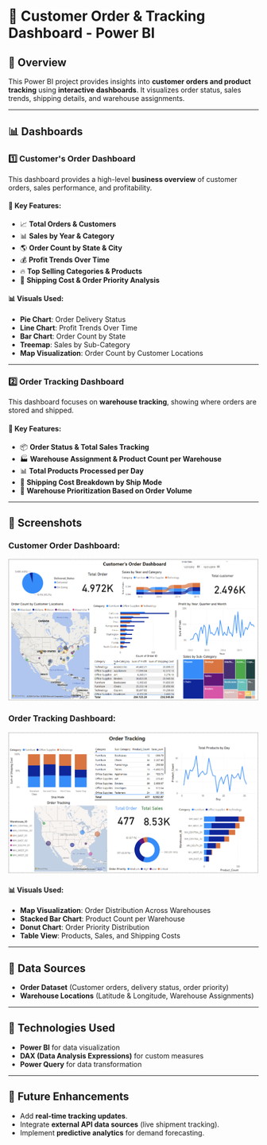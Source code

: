 # 📌 Customer Order & Tracking Dashboard - Power BI

## 📝 Overview
This Power BI project provides insights into **customer orders and product tracking** using **interactive dashboards**. It visualizes order status, sales trends, shipping details, and warehouse assignments.

---

## 📊 Dashboards

### 1️⃣ Customer's Order Dashboard
This dashboard provides a high-level **business overview** of customer orders, sales performance, and profitability.

#### 🔹 Key Features:
- 📈 **Total Orders & Customers**  
- 📊 **Sales by Year & Category**  
- 🌎 **Order Count by State & City**  
- 💰 **Profit Trends Over Time**  
- 🔥 **Top Selling Categories & Products**  
- 🚚 **Shipping Cost & Order Priority Analysis**  

#### 📊 Visuals Used:
- **Pie Chart**: Order Delivery Status  
- **Line Chart**: Profit Trends Over Time  
- **Bar Chart**: Order Count by State  
- **Treemap**: Sales by Sub-Category  
- **Map Visualization**: Order Count by Customer Locations  

---

### 2️⃣ Order Tracking Dashboard
This dashboard focuses on **warehouse tracking**, showing where orders are stored and shipped.

#### 🔹 Key Features:
- 📦 **Order Status & Total Sales Tracking**  
- 🏭 **Warehouse Assignment & Product Count per Warehouse**  
- 📊 **Total Products Processed per Day**  
- 🚛 **Shipping Cost Breakdown by Ship Mode**  
- 🏬 **Warehouse Prioritization Based on Order Volume**

---

## 📌 Screenshots
### **Customer Order Dashboard:**
![Customer Order Dashboard](Screenshot2.png)

### **Order Tracking Dashboard:**
![Order Tracking Dashboard](Screenshot1.png)

#### 📊 Visuals Used:
- **Map Visualization**: Order Distribution Across Warehouses  
- **Stacked Bar Chart**: Product Count per Warehouse  
- **Donut Chart**: Order Priority Distribution  
- **Table View**: Products, Sales, and Shipping Costs  

---

## 📂 Data Sources
- **Order Dataset** (Customer orders, delivery status, order priority)  
- **Warehouse Locations** (Latitude & Longitude, Warehouse Assignments)  

---


## 🚀 Technologies Used
- **Power BI** for data visualization  
- **DAX (Data Analysis Expressions)** for custom measures  
- **Power Query** for data transformation  



---

## 🔮 Future Enhancements
- Add **real-time tracking updates**.  
- Integrate **external API data sources** (live shipment tracking).  
- Implement **predictive analytics** for demand forecasting.  


